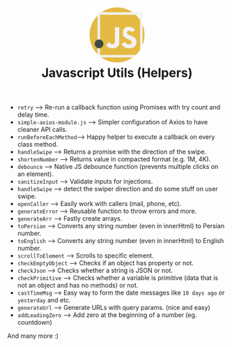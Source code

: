 <div align="center">
  <h1>
    <img src="./javascript.svg" alt='js-icon' height="25%" width="25%"/>
    <br />
   Javascript Utils (Helpers)
    <br />
    <br />
  </h1>
</div>

- `retry` &mdash;> Re-run a callback function using Promises with try count and delay time.
- `simple-axios-module.js` &mdash;> Simpler configuration of Axios to have cleaner API calls.
- `runBeforeEachMethod`&mdash;> Happy helper to execute a callback on every class method.
- `handleSwipe` &mdash;> Returns a promise with the direction of the swipe.
- `shortenNumber` &mdash;> Returns value in compacted format (e.g. 1M, 4K).
- `debounce` &mdash;> Native JS debounce function (prevents multiple clicks on an element).
- `sanitizeInput` &mdash;> Validate inputs for injections.
- `handleSwipe` &mdash;> detect the swiper direction and do some stuff on user swipe.
- `openCaller` &mdash;> Easily work with callers (mail, phone, etc).
- `generateError` &mdash;> Reusable function to throw errors and more.
- `generateArr` &mdash;> Fastly create arrays.
- `toPersian` &mdash;> Converts any string number (even in innerHtml) to Persian number.
- `toEnglish` &mdash;> Converts any string number (even in innerHtml) to English number.
- `scrollToElement` &mdash;> Scrolls to specific element.
- `checkEmptyObject` &mdash;> Checks if an object has property or not.
- `checkJson` &mdash;> Checks whether a string is JSON or not.
- `checkPrimitive` &mdash;> Checks whether a variable is primitive (data that is not an object and has no methods) or not.
- `castTimeMsg` &mdash;> Easy way to form the date messages like `10 days ago` or `yesterday` and etc.
- `generateUrl` &mdash;> Generate URLs with query params. (nice and easy)
- `addLeadingZero` &mdash;> Add zero at the beginning of a number (eg. countdown)

And many more :)




